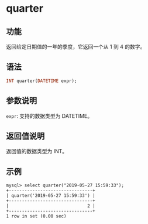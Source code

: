 # quarter

## 功能

返回给定日期值的一年的季度，它返回一个从 1 到 4 的数字。

## 语法

```Haskell
INT quarter(DATETIME expr);
```

## 参数说明

`expr`: 支持的数据类型为 DATETIME。

## 返回值说明

返回值的数据类型为 INT。

## 示例

```Plain Text
mysql> select quarter("2019-05-27 15:59:33");
+--------------------------------+
| quarter('2019-05-27 15:59:33') |
+--------------------------------+
|                              2 |
+--------------------------------+
1 row in set (0.00 sec)
```
